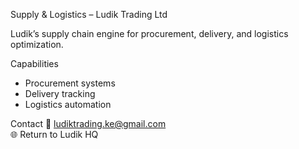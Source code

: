 Supply & Logistics – Ludik Trading Ltd

Ludik’s supply chain engine for procurement, delivery, and logistics optimization.

Capabilities
- Procurement systems
- Delivery tracking
- Logistics automation

Contact
📧 ludiktrading.ke@gmail.com  
🌐 Return to Ludik HQ

